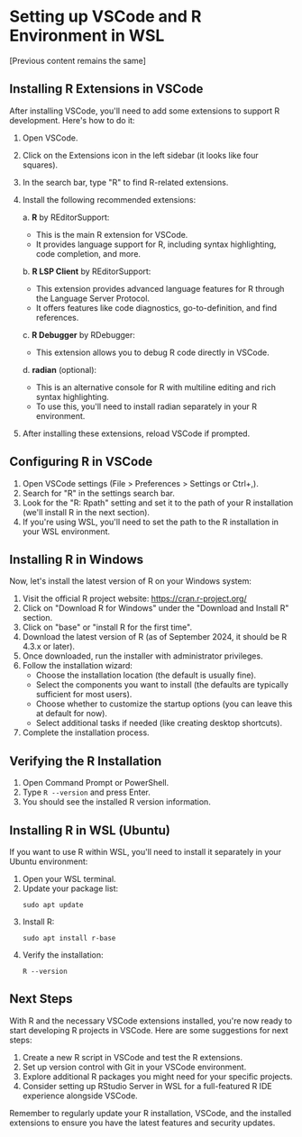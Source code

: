 # Setting up VSCode and R Environment in WSL

[Previous content remains the same]

## Installing R Extensions in VSCode

After installing VSCode, you'll need to add some extensions to support R development. Here's how to do it:

1. Open VSCode.
2. Click on the Extensions icon in the left sidebar (it looks like four squares).
3. In the search bar, type "R" to find R-related extensions.
4. Install the following recommended extensions:

   a. **R** by REditorSupport:
   - This is the main R extension for VSCode.
   - It provides language support for R, including syntax highlighting, code completion, and more.

   b. **R LSP Client** by REditorSupport:
   - This extension provides advanced language features for R through the Language Server Protocol.
   - It offers features like code diagnostics, go-to-definition, and find references.

   c. **R Debugger** by RDebugger:
   - This extension allows you to debug R code directly in VSCode.

   d. **radian** (optional):
   - This is an alternative console for R with multiline editing and rich syntax highlighting.
   - To use this, you'll need to install radian separately in your R environment.

5. After installing these extensions, reload VSCode if prompted.

## Configuring R in VSCode

1. Open VSCode settings (File > Preferences > Settings or Ctrl+,).
2. Search for "R" in the settings search bar.
3. Look for the "R: Rpath" setting and set it to the path of your R installation (we'll install R in the next section).
4. If you're using WSL, you'll need to set the path to the R installation in your WSL environment.

## Installing R in Windows

Now, let's install the latest version of R on your Windows system:

1. Visit the official R project website: https://cran.r-project.org/
2. Click on "Download R for Windows" under the "Download and Install R" section.
3. Click on "base" or "install R for the first time".
4. Download the latest version of R (as of September 2024, it should be R 4.3.x or later).
5. Once downloaded, run the installer with administrator privileges.
6. Follow the installation wizard:
   - Choose the installation location (the default is usually fine).
   - Select the components you want to install (the defaults are typically sufficient for most users).
   - Choose whether to customize the startup options (you can leave this at default for now).
   - Select additional tasks if needed (like creating desktop shortcuts).
7. Complete the installation process.

## Verifying the R Installation

1. Open Command Prompt or PowerShell.
2. Type `R --version` and press Enter.
3. You should see the installed R version information.

## Installing R in WSL (Ubuntu)

If you want to use R within WSL, you'll need to install it separately in your Ubuntu environment:

1. Open your WSL terminal.
2. Update your package list:
   ```
   sudo apt update
   ```
3. Install R:
   ```
   sudo apt install r-base
   ```
4. Verify the installation:
   ```
   R --version
   ```

## Next Steps

With R and the necessary VSCode extensions installed, you're now ready to start developing R projects in VSCode. Here are some suggestions for next steps:

1. Create a new R script in VSCode and test the R extensions.
2. Set up version control with Git in your VSCode environment.
3. Explore additional R packages you might need for your specific projects.
4. Consider setting up RStudio Server in WSL for a full-featured R IDE experience alongside VSCode.

Remember to regularly update your R installation, VSCode, and the installed extensions to ensure you have the latest features and security updates.
